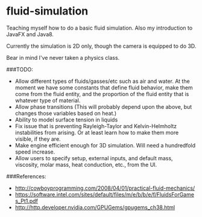 fluid-simulation
================

Teaching myself how to do a basic fluid simulation. Also my introduction to JavaFX and Java8.

Currently the simulation is 2D only, though the camera is equipped to do 3D.

Bear in mind I've never taken a physics class.

###TODO:
-   Allow different types of fluids/gasses/etc such as air and water. At the moment we have some constants that define 
    fluid behavior, make them come from the fluid entity, and the proportion of the fluid entity that is whatever type
    of material.
-   Allow phase transitions (This will probably depend upon the above, but changes those variables based on heat.)
-   Ability to model surface tension in liquids
-   Fix issue that is preventing Rayleigh-Taylor and Kelvin-Helmholtz instabilities from arising. Or at least learn how
    to make them more visible, if they are.
-   Make engine efficient enough for 3D simulation. Will need a hundredfold speed increase.
-   Allow users to specify setup, external inputs, and default mass, viscosity, molar mass, heat conduction, etc., from
    the UI.

###References:
-   http://cowboyprogramming.com/2008/04/01/practical-fluid-mechanics/
-   https://software.intel.com/sites/default/files/m/e/b/b/e/f/FluidsForGames_Pt1.pdf
-   http://http.developer.nvidia.com/GPUGems/gpugems_ch38.html